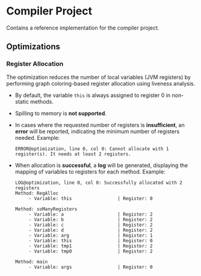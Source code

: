 # Compiler Project

Contains a reference implementation for the compiler project.


## Optimizations

### Register Allocation
The optimization reduces the number of local variables (JVM registers) by performing graph coloring-based register allocation using liveness analysis.

- By default, the variable `this` is always assigned to register 0 in non-static methods.
- Spilling to memory is **not supported**.

- In cases where the requested number of registers is **insufficient**, an **error** will be reported, indicating the minimum number of registers needed. Example:
    ```
    ERROR@optimization, line 0, col 0: Cannot allocate with 1 register(s). It needs at least 2 registers.
    ```
  
- When allocation is **successful**, a **log** will be generated, displaying the mapping of variables to registers for each method. Example:
    ```
    LOG@optimization, line 0, col 0: Successfully allocated with 2 registers
    Method: RegAlloc
         - Variable: this                 | Register: 0   
    
    Method: soManyRegisters
         - Variable: a                    | Register: 2   
         - Variable: b                    | Register: 2   
         - Variable: c                    | Register: 2   
         - Variable: d                    | Register: 2   
         - Variable: arg                  | Register: 1   
         - Variable: this                 | Register: 0   
         - Variable: tmp1                 | Register: 2   
         - Variable: tmp0                 | Register: 2   
    
    Method: main
         - Variable: args                 | Register: 0   
    ```



